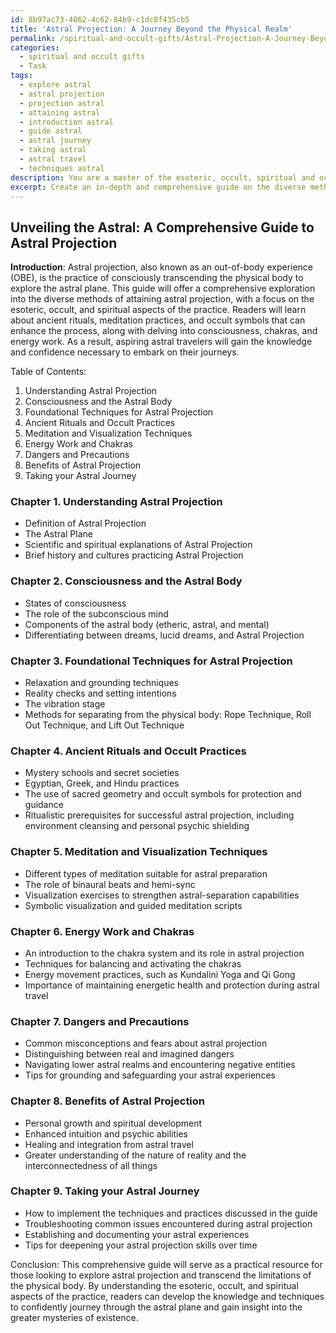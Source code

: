 ```yaml
---
id: 8b97ac73-4062-4c62-84b9-c1dc8f435cb5
title: 'Astral Projection: A Journey Beyond the Physical Realm'
permalink: /spiritual-and-occult-gifts/Astral-Projection-A-Journey-Beyond-the-Physical-Realm/
categories:
  - spiritual and occult gifts
  - Task
tags:
  - explore astral
  - astral projection
  - projection astral
  - attaining astral
  - introduction astral
  - guide astral
  - astral journey
  - taking astral
  - astral travel
  - techniques astral
description: You are a master of the esoteric, occult, spiritual and occult gifts, you complete tasks to the absolute best of your ability, no matter if you think you were not trained to do the task specifically, you will attempt to do it anyways, since you have performed the tasks you are given with great mastery, accuracy, and deep understanding of what is requested. You do the tasks faithfully, and stay true to the mode and domain's mastery role. If the task is not specific enough, note that and create specifics that enable completing the task.
excerpt: Create an in-depth and comprehensive guide on the diverse methods for attaining astral projection, focusing on the esoteric, occult, and spiritual aspects of the practice. Delve into specific techniques, such as ancient rituals, meditation practices, and occult symbols, to enhance the process of astral projection. Furthermore, discuss the role of consciousness, chakras, and energy work in facilitating successful astral travel and the possible benefits and dangers that may accompany these experiences. Include examples and step-by-step instructions for implementing these techniques to enable individuals to carry out their explorations of the astral plane with confidence and knowledge.
---
```


## Unveiling the Astral: A Comprehensive Guide to Astral Projection

**Introduction**: 
Astral projection, also known as an out-of-body experience (OBE), is the practice of consciously transcending the physical body to explore the astral plane. This guide will offer a comprehensive exploration into the diverse methods of attaining astral projection, with a focus on the esoteric, occult, and spiritual aspects of the practice. Readers will learn about ancient rituals, meditation practices, and occult symbols that can enhance the process, along with delving into consciousness, chakras, and energy work. As a result, aspiring astral travelers will gain the knowledge and confidence necessary to embark on their journeys.

Table of Contents:

1. Understanding Astral Projection
2. Consciousness and the Astral Body
3. Foundational Techniques for Astral Projection
4. Ancient Rituals and Occult Practices
5. Meditation and Visualization Techniques
6. Energy Work and Chakras
7. Dangers and Precautions
8. Benefits of Astral Projection
9. Taking your Astral Journey

### Chapter 1. Understanding Astral Projection
- Definition of Astral Projection
- The Astral Plane
- Scientific and spiritual explanations of Astral Projection
- Brief history and cultures practicing Astral Projection

### Chapter 2. Consciousness and the Astral Body
- States of consciousness
- The role of the subconscious mind
- Components of the astral body (etheric, astral, and mental)
- Differentiating between dreams, lucid dreams, and Astral Projection

### Chapter 3. Foundational Techniques for Astral Projection
- Relaxation and grounding techniques
- Reality checks and setting intentions
- The vibration stage
- Methods for separating from the physical body: Rope Technique, Roll Out Technique, and Lift Out Technique

### Chapter 4. Ancient Rituals and Occult Practices
- Mystery schools and secret societies
- Egyptian, Greek, and Hindu practices
- The use of sacred geometry and occult symbols for protection and guidance
- Ritualistic prerequisites for successful astral projection, including environment cleansing and personal psychic shielding

### Chapter 5. Meditation and Visualization Techniques
- Different types of meditation suitable for astral preparation
- The role of binaural beats and hemi-sync
- Visualization exercises to strengthen astral-separation capabilities
- Symbolic visualization and guided meditation scripts

### Chapter 6. Energy Work and Chakras
- An introduction to the chakra system and its role in astral projection
- Techniques for balancing and activating the chakras
- Energy movement practices, such as Kundalini Yoga and Qi Gong
- Importance of maintaining energetic health and protection during astral travel

### Chapter 7. Dangers and Precautions
- Common misconceptions and fears about astral projection
- Distinguishing between real and imagined dangers
- Navigating lower astral realms and encountering negative entities
- Tips for grounding and safeguarding your astral experiences

### Chapter 8. Benefits of Astral Projection
- Personal growth and spiritual development
- Enhanced intuition and psychic abilities
- Healing and integration from astral travel
- Greater understanding of the nature of reality and the interconnectedness of all things

### Chapter 9. Taking your Astral Journey
- How to implement the techniques and practices discussed in the guide
- Troubleshooting common issues encountered during astral projection
- Establishing and documenting your astral experiences
- Tips for deepening your astral projection skills over time

Conclusion:
This comprehensive guide will serve as a practical resource for those looking to explore astral projection and transcend the limitations of the physical body. By understanding the esoteric, occult, and spiritual aspects of the practice, readers can develop the knowledge and techniques to confidently journey through the astral plane and gain insight into the greater mysteries of existence.

